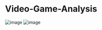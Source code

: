 # Video-Game-Analysis



![image](https://github.com/khushishetty22/Video-Game-Analysis/assets/79108604/4650519d-39ba-4fb1-a001-b86335679b72)
![image](https://github.com/khushishetty22/Video-Game-Analysis/assets/79108604/ff7ff106-ff9b-4d34-8afc-0df190969fb1)



